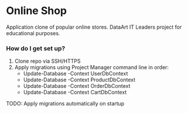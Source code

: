 # Online Shop #

Application clone of popular online stores.
DataArt IT Leaders project for educational purposes. 

### How do I get set up? ###
1. Clone repo via SSH/HTTPS
2. Apply migrations using Project Manager command line in order:
	- Update-Database -Context UserDbContext
	- Update-Database -Context ProductDbContext
	- Update-Database -Context OrderDbContext
	- Update-Database -Context CartDbContext

TODO: Apply migrations automatically on startup